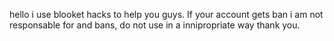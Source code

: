 hello i use blooket hacks to help you guys. If your account gets ban i am not responsable for and bans, do not use in a innipropriate way thank you.
